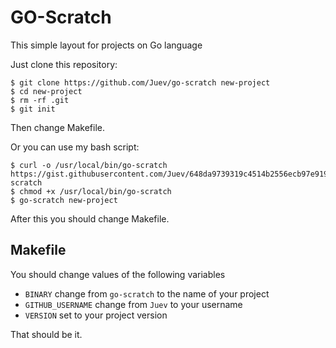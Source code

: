 # GO-Scratch

This simple layout for projects on Go language

Just clone this repository:

    $ git clone https://github.com/Juev/go-scratch new-project
    $ cd new-project
    $ rm -rf .git
    $ git init

Then change Makefile.

Or you can use my bash script:

    $ curl -o /usr/local/bin/go-scratch https://gist.githubusercontent.com/Juev/648da9739319c4514b2556ecb97e919f/raw/05ad9d488044a9bf6c72f6fb807eed81812b4ca0/go-scratch
    $ chmod +x /usr/local/bin/go-scratch
    $ go-scratch new-project

After this you should change Makefile.

## Makefile

You should change values of the following variables

* `BINARY` change from `go-scratch` to the name of your project
* `GITHUB_USERNAME` change from `Juev` to your username
* `VERSION` set to your project version

That should be it.
